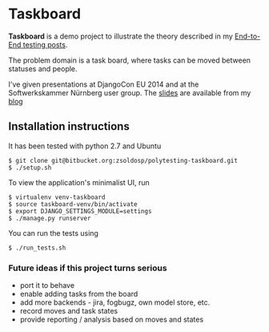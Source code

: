 # Taskboard

**Taskboard** is a demo project to illustrate the theory described in my
[End-to-End testing posts][zspe2e].

The problem domain is a task board, where tasks can be moved between
statuses and people.

I've given presentations at DjangoCon EU 2014 and at the Softwerkskammer
Nürnberg user group. The [slides][slides] are available from my [blog][blog]

## Installation instructions

It has been tested with python 2.7 and Ubuntu

    $ git clone git@bitbucket.org:zsoldosp/polytesting-taskboard.git
    $ ./setup.sh

To view the application's minimalist UI, run

    $ virtualenv venv-taskboard
    $ source taskboard-venv/bin/activate
    $ export DJANGO_SETTINGS_MODULE=settings
    $ ./manage.py runserver

You can run the tests using

    $ ./run_tests.sh


### Future ideas if this project turns serious

* port it to behave
* enable adding tasks from the board
* add more backends - jira, fogbugz, own model store, etc.
* record moves and task states
* provide reporting / analysis based on moves and states

[zspe2e]: http://blog.zsoldosp.eu/category/end-to-end/
[blog]: http://blog.zsoldosp.eu
[slides]: http://blog.zsoldosp.eu/DjangoConEurope-2014-LT-Polytesting.pdf
